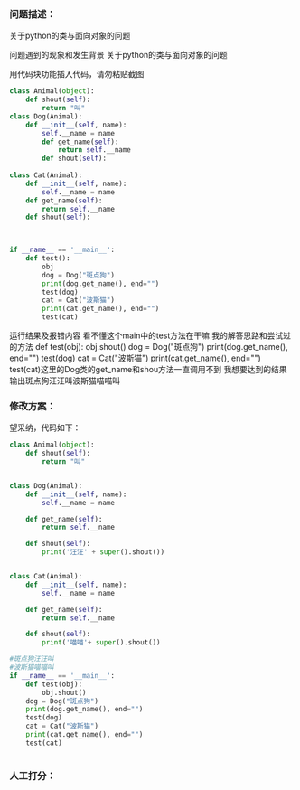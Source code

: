 ### 问题描述：
<p>关于python的类与面向对象的问题</p>
问题遇到的现象和发生背景
关于python的类与面向对象的问题

用代码块功能插入代码，请勿粘贴截图

```python
class Animal(object):
    def shout(self):
        return "叫"
class Dog(Animal):
    def __init__(self, name):
        self.__name = name
        def get_name(self):
            return self.__name
        def shout(self):
           
class Cat(Animal):
    def __init__(self, name):
        self.__name = name
    def get_name(self):
        return self.__name
    def shout(self):
        


if __name__ == '__main__':
    def test():
        obj
        dog = Dog("斑点狗")
        print(dog.get_name(), end="")
        test(dog)
        cat = Cat("波斯猫")
        print(cat.get_name(), end="")
        test(cat)


```
运行结果及报错内容
看不懂这个main中的test方法在干嘛
我的解答思路和尝试过的方法
 def test(obj):        obj.shout()        dog = Dog("斑点狗")        print(dog.get_name(), end="")        test(dog)        cat = Cat("波斯猫")        print(cat.get_name(), end="")        test(cat)这里的Dog类的get_name和shou方法一直调用不到
我想要达到的结果
输出斑点狗汪汪叫波斯猫喵喵叫 
### 修改方案：
望采纳，代码如下：

```python
class Animal(object):
    def shout(self):
        return "叫"


class Dog(Animal):
    def __init__(self, name):
        self.__name = name

    def get_name(self):
        return self.__name

    def shout(self):
        print('汪汪' + super().shout())


class Cat(Animal):
    def __init__(self, name):
        self.__name = name

    def get_name(self):
        return self.__name

    def shout(self):
        print('喵喵'+ super().shout())

#斑点狗汪汪叫
#波斯猫喵喵叫
if __name__ == '__main__':
    def test(obj):
        obj.shout()
    dog = Dog("斑点狗")
    print(dog.get_name(), end="")
    test(dog)
    cat = Cat("波斯猫")
    print(cat.get_name(), end="")
    test(cat)



```

### 人工打分：
